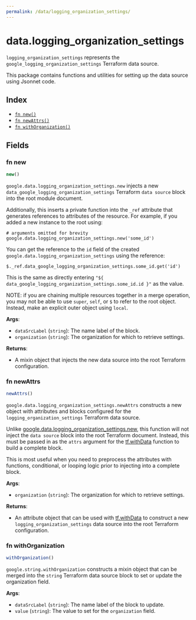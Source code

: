```yaml
---
permalink: /data/logging_organization_settings/
---
```


# data.logging_organization_settings

`logging_organization_settings` represents the `google_logging_organization_settings` Terraform data source.



This package contains functions and utilities for setting up the data source using Jsonnet code.


## Index

* [`fn new()`](#fn-new)
* [`fn newAttrs()`](#fn-newattrs)
* [`fn withOrganization()`](#fn-withorganization)

## Fields

### fn new

```ts
new()
```


`google.data.logging_organization_settings.new` injects a new `data_google_logging_organization_settings` Terraform `data source`
block into the root module document.

Additionally, this inserts a private function into the `_ref` attribute that generates references to attributes of the
resource. For example, if you added a new instance to the root using:

    # arguments omitted for brevity
    google.data.logging_organization_settings.new('some_id')

You can get the reference to the `id` field of the created `google.data.logging_organization_settings` using the reference:

    $._ref.data_google_logging_organization_settings.some_id.get('id')

This is the same as directly entering `"${ data_google_logging_organization_settings.some_id.id }"` as the value.

NOTE: if you are chaining multiple resources together in a merge operation, you may not be able to use `super`, `self`,
or `$` to refer to the root object. Instead, make an explicit outer object using `local`.

**Args**:
  - `dataSrcLabel` (`string`): The name label of the block.
  - `organization` (`string`): The organization for which to retrieve settings.

**Returns**:
- A mixin object that injects the new data source into the root Terraform configuration.


### fn newAttrs

```ts
newAttrs()
```


`google.data.logging_organization_settings.newAttrs` constructs a new object with attributes and blocks configured for the `logging_organization_settings`
Terraform data source.

Unlike [google.data.logging_organization_settings.new](#fn-new), this function will not inject the `data source`
block into the root Terraform document. Instead, this must be passed in as the `attrs` argument for the
[tf.withData](https://github.com/tf-libsonnet/core/tree/main/docs#fn-withdata) function to build a complete block.

This is most useful when you need to preprocess the attributes with functions, conditional, or looping logic prior to
injecting into a complete block.

**Args**:
  - `organization` (`string`): The organization for which to retrieve settings.

**Returns**:
  - An attribute object that can be used with [tf.withData](https://github.com/tf-libsonnet/core/tree/main/docs#fn-withdata) to construct a new `logging_organization_settings` data source into the root Terraform configuration.


### fn withOrganization

```ts
withOrganization()
```

`google.string.withOrganization` constructs a mixin object that can be merged into the `string`
Terraform data source block to set or update the organization field.



**Args**:
  - `dataSrcLabel` (`string`): The name label of the block to update.
  - `value` (`string`): The value to set for the `organization` field.
